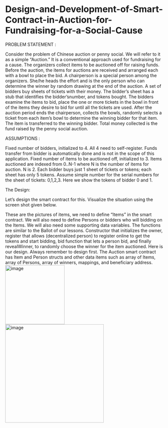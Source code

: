 # Design-and-Development-of-Smart-Contract-in-Auction-for-Fundraising-for-a-Social-Cause

PROBLEM STATEMENT :

Consider the problem of Chinese auction or penny social. We will refer to it as a simple “Auction.” It is a conventional approach used for fundraising for a cause. The organizers collect items to be auctioned off for raising funds. Before the auction, the items for auctions are received and arranged each with a bowl to place the bid. A chairperson is a special person among the organizers. She/he heads the effort and is the only person who can determine the winner by random drawing at the end of the auction. A set of bidders buy sheets of tickets with their money. The bidder’s sheet has a stub that identifies the bidder’snumber, and tokens bought. The bidders examine the items to bid, place the one or more tickets in the bowl in front of the items they desire to bid for until all the tickets are used. After the auction period ends the chairperson, collects the bowls, randomly selects a ticket from each item’s bowl to determine the winning bidder for that item. The item is transferred to the winning bidder. Total money collected is the fund raised by the penny social auction.

ASSUMPTIONS :

Fixed number of bidders, initialized to 4. All 4 need to self-register. Funds transfer from bidder is automatically done and is not in the scope of this application.
Fixed number of items to be auctioned off, initialized to 3.
Items auctioned are indexed from 0..N-1 where N is the number of items for auction. N is 2.
Each bidder buys just 1 sheet of tickets or tokens; each sheet has only 5 tokens.
Assume simple number for the serial numbers for the sheet of tickets: 0,1,2,3. Here we show the tokens of bidder 0 and 1.

The Design:

Let’s design the smart contract for this. Visualize the situation using the screen shot given below.

These are the pictures of items, we need to define “Items” in the smart contract. We will also need to
define Persons or bidders who will bidding on the Items. We will also need some supporting data
variables.
The functions are similar to the Ballot of our lessons. Constructor that initializes the owner, register that
allows (decentralized person) to register online to get the tokens and start bidding, bid function that lets
a person bid, and finally revealWinner, to randomly choose the winner for the item auctioned. Here is
our design. Always remember to design first. The Auction smart contract has Item and Person structs
and other data items such as array of Items, array of Persons, array of winners, mappings, and
beneficiary address.
<img width="189" alt="image" src="https://user-images.githubusercontent.com/77969439/182459018-7dba283e-b6ec-4cba-ae24-59874d43dd8a.png">
<img width="314" alt="image" src="https://user-images.githubusercontent.com/77969439/182459138-03342770-c148-4e04-aba1-9e4e812992b3.png">



